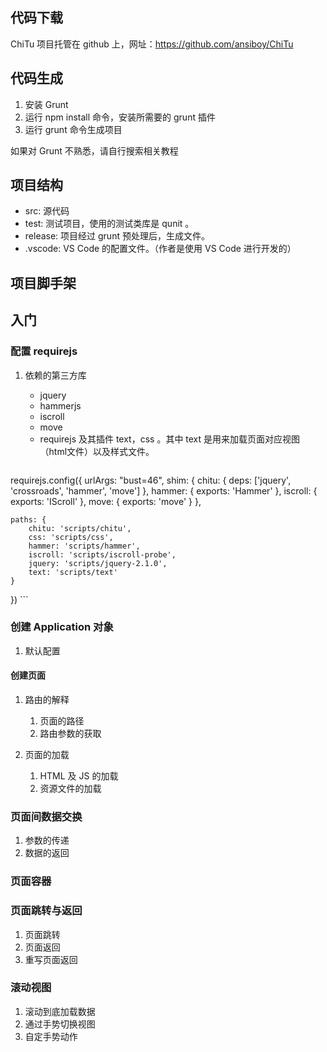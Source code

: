 ## 代码下载
ChiTu 项目托管在 github 上，网址：https://github.com/ansiboy/ChiTu

## 代码生成
1. 安装 Grunt
2. 运行 npm install 命令，安装所需要的 grunt 插件
3. 运行 grunt 命令生成项目

如果对 Grunt 不熟悉，请自行搜索相关教程

## 项目结构
* src: 源代码
* test: 测试项目，使用的测试类库是 qunit 。
* release: 项目经过 grunt 预处理后，生成文件。
* .vscode: VS Code 的配置文件。（作者是使用 VS Code 进行开发的）

## 项目脚手架
## 入门

### 配置 requirejs
1. 依赖的第三方库

	* jquery
	* hammerjs
	* iscroll
	* move
	* requirejs 及其插件 text，css 。其中 text 是用来加载页面对应视图（html文件）以及样式文件。

	```js
requirejs.config({
    urlArgs: "bust=46",
    shim: {
        chitu: {
            deps: ['jquery', 'crossroads', 'hammer', 'move']
        },
        hammer: {
            exports: 'Hammer'
        },
        iscroll: {
            exports: 'IScroll'
        },
        move: {
            exports: 'move'
        }
    },

    paths: {
        chitu: 'scripts/chitu',
        css: 'scripts/css',
        hammer: 'scripts/hammer',
        iscroll: 'scripts/iscroll-probe',
        jquery: 'scripts/jquery-2.1.0',
        text: 'scripts/text'
    }
})
	```

### 创建 Application 对象
1. 默认配置
#### 创建页面
1. 路由的解释
	1. 页面的路径 
	2. 路由参数的获取
	 
2. 页面的加载
	1. HTML 及 JS 的加载 
	2. 资源文件的加载
	
### 页面间数据交换
1. 参数的传递
2. 数据的返回

### 页面容器
### 页面跳转与返回
1. 页面跳转
2. 页面返回
3. 重写页面返回

### 滚动视图
1. 滚动到底加载数据
2. 通过手势切换视图
3. 自定手势动作

